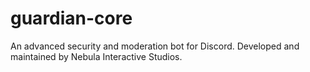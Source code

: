 # guardian-core
An advanced security and moderation bot for Discord. Developed and maintained by Nebula Interactive Studios.
